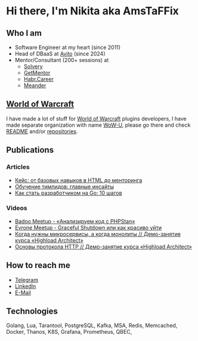 # Hi there, I'm Nikita aka AmsTaFFix

## Who I am

- Software Engineer at my heart (since 2011)
- Head of DBaaS at [Avito](https://avito.tech/) (since 2024)
- Mentor/Consultant (200+ sessions) at 
  - [Solvery](https://solvery.io/ru/mentor/amstaffix)
  - [GetMentor](https://getmentor.dev/mentor/nikita-sapogov-576)
  - [Habr.Career](https://career.habr.com/amstaffix)
  - [Meander](https://meander.so/m/AmsTaFFix)

## [World of Warcraft](https://worldofwarcraft.blizzard.com/en-gb/) 

I have made a lot of stuff for [World of Warcraft](https://worldofwarcraft.blizzard.com/en-gb/) plugins developers, 
I have made separate organization with name [WoW-U](https://github.com/WoW-U), 
please go there and check [README](https://github.com/WoW-U) and/or [repositories](https://github.com/orgs/WoW-U/repositories).  

## Publications
### Articles
- [Кейс: от базовых навыков в HTML до менторинга](https://tproger.ru/articles/kejs-ot-bazovyh-navykov-v-html-do-mentoringa/)
- [Обучение тимлидов: главные инсайты](https://solvery.io/blog/ru/interesting/obuchenie-timlidov-glavnye-insajty/)
- [Как стать разработчиком на Go: 10 шагов](https://tproger.ru/articles/kak-stat-razrabotchikom-na-go-10-shagov/)

### Videos
- [Badoo Meetup - «Анализируем код с PHPStan»](https://youtu.be/kiw3HscOrk8)
- [Evrone Meetup - Graceful Shutdown или как красиво уйти](https://www.youtube.com/watch?v=ASiF-AH7GFc)
- [Когда нужны микросервисы, а когда монолиты // Демо-занятие курса «Highload Architect»](https://www.youtube.com/watch?v=3tiqsqzFCOI)
- [Основы протокола HTTP // Демо-занятие курса «Highload Architect»](https://www.youtube.com/watch?v=HXVxetXo28c)

## How to reach me
- [Telegram](https://t.me/amstaffix)
- [LinkedIn](https://www.linkedin.com/in/nikita-sapogov-94790bb4/)
- [E-Mail](mailto:amstaffix@gmail.com)

## Technologies
Golang, Lua, Tarantool, PostgreSQL, Kafka, MSA, Redis, Memcached, Docker, Thanos, K8S, Grafana, Prometheus, QBEC,
